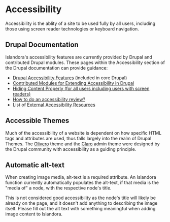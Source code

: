 # Accessibility

Accessibility is the ablity of a site to be used fully by all users, including those using screen reader technologies or keyboard navigation. 

## Drupal Documentation

Islandora's accessibility features are currently provided by Drupal and contributed Drupal modules. These pages within the Accessibility section of the Drupal documentation can provide guidance:

- [Drupal Accessibility Features](https://www.drupal.org/docs/accessibility/drupal-accessibility-features) (included in core Drupal)
- [Contributed Modules for Extending Accessibility in Drupal](https://www.drupal.org/docs/accessibility/contributed-modules-for-extending-accessibility-in-drupal)
- [Hiding Content Properly (for all users including users with screen readers)](https://www.drupal.org/docs/accessibility/hide-content-properly)
- [How to do an accessibility review?](https://www.drupal.org/docs/accessibility/how-to-do-an-accessibility-review)
- List of [External Accessibility Resources](https://www.drupal.org/docs/accessibility/external-accessibility-resources)

## Accessible Themes

Much of the accessibility of a website is dependent on how specific HTML tags and 
attributes are used, thus falls largely into the realm of Drupal Themes. The 
[Olivero](https://www.drupal.org/docs/core-modules-and-themes/core-themes/olivero) theme
and the [Claro](https://www.drupal.org/docs/core-modules-and-themes/core-themes/claro-theme)
 admin theme were designed by the Drupal community with accessibility 
as a guiding principle. 

## Automatic alt-text

When creating image media, alt-text is a required attribute. An Islandora function 
currently automatically populates the alt-text, if that media is the "media of" a node,
with the respective node's title.

This is not considered good accessibility as the node's title will likely be already
on the page, and it doesn't add anything to describing the image itself. Please fill 
out the alt text with something meaningful when adding image content to Islandora.

